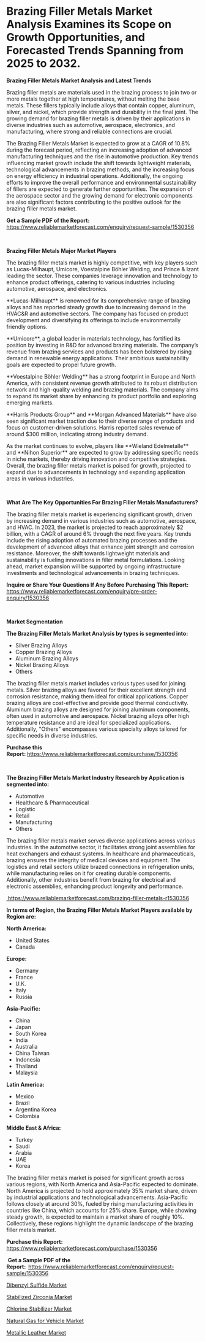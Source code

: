 <p><h1>Brazing Filler Metals Market Analysis Examines its Scope on Growth Opportunities, and Forecasted Trends Spanning from 2025 to 2032.</h1></p><p><strong>Brazing Filler Metals Market Analysis and Latest Trends</strong></p>
<p><p>Brazing filler metals are materials used in the brazing process to join two or more metals together at high temperatures, without melting the base metals. These fillers typically include alloys that contain copper, aluminum, silver, and nickel, which provide strength and durability in the final joint. The growing demand for brazing filler metals is driven by their applications in diverse industries such as automotive, aerospace, electronics, and manufacturing, where strong and reliable connections are crucial.</p><p>The Brazing Filler Metals Market is expected to grow at a CAGR of 10.8% during the forecast period, reflecting an increasing adoption of advanced manufacturing techniques and the rise in automotive production. Key trends influencing market growth include the shift towards lightweight materials, technological advancements in brazing methods, and the increasing focus on energy efficiency in industrial operations. Additionally, the ongoing efforts to improve the overall performance and environmental sustainability of fillers are expected to generate further opportunities. The expansion of the aerospace sector and the growing demand for electronic components are also significant factors contributing to the positive outlook for the brazing filler metals market.</p></p>
<p><strong>Get a Sample PDF of the Report:&nbsp;</strong> <a href="https://www.reliablemarketforecast.com/enquiry/request-sample/1530356?utm_campaign=1197&utm_medium=2&utm_source=Github&utm_content=ia&utm_term=01042025&utm_id=brazing-filler-metals">https://www.reliablemarketforecast.com/enquiry/request-sample/1530356</a></p>
<p>&nbsp;</p>
<p><strong>Brazing Filler Metals Major Market Players</strong></p>
<p><p>The brazing filler metals market is highly competitive, with key players such as Lucas-Milhaupt, Umicore, Voestalpine Böhler Welding, and Prince & Izant leading the sector. These companies leverage innovation and technology to enhance product offerings, catering to various industries including automotive, aerospace, and electronics.</p><p>**Lucas-Milhaupt** is renowned for its comprehensive range of brazing alloys and has reported steady growth due to increasing demand in the HVAC&R and automotive sectors. The company has focused on product development and diversifying its offerings to include environmentally friendly options.</p><p>**Umicore**, a global leader in materials technology, has fortified its position by investing in R&D for advanced brazing materials. The company’s revenue from brazing services and products has been bolstered by rising demand in renewable energy applications. Their ambitious sustainability goals are expected to propel future growth.</p><p>**Voestalpine Böhler Welding** has a strong footprint in Europe and North America, with consistent revenue growth attributed to its robust distribution network and high-quality welding and brazing materials. The company aims to expand its market share by enhancing its product portfolio and exploring emerging markets.</p><p>**Harris Products Group** and **Morgan Advanced Materials** have also seen significant market traction due to their diverse range of products and focus on customer-driven solutions. Harris reported sales revenue of around $300 million, indicating strong industry demand.</p><p>As the market continues to evolve, players like **Wieland Edelmetalle** and **Nihon Superior** are expected to grow by addressing specific needs in niche markets, thereby driving innovation and competitive strategies. Overall, the brazing filler metals market is poised for growth, projected to expand due to advancements in technology and expanding application areas in various industries.</p></p>
<p>&nbsp;</p>
<p><strong>What Are The Key Opportunities For Brazing Filler Metals Manufacturers?</strong></p>
<p><p>The brazing filler metals market is experiencing significant growth, driven by increasing demand in various industries such as automotive, aerospace, and HVAC. In 2023, the market is projected to reach approximately $2 billion, with a CAGR of around 6% through the next five years. Key trends include the rising adoption of automated brazing processes and the development of advanced alloys that enhance joint strength and corrosion resistance. Moreover, the shift towards lightweight materials and sustainability is fueling innovations in filler metal formulations. Looking ahead, market expansion will be supported by ongoing infrastructure investments and technological advancements in brazing techniques.</p></p>
<p><strong>Inquire or Share Your Questions If Any Before Purchasing This Report:</strong> <a href="https://www.reliablemarketforecast.com/enquiry/pre-order-enquiry/1530356?utm_campaign=1197&utm_medium=2&utm_source=Github&utm_content=ia&utm_term=01042025&utm_id=brazing-filler-metals">https://www.reliablemarketforecast.com/enquiry/pre-order-enquiry/1530356</a></p>
<p>&nbsp;</p>
<p><strong>Market Segmentation</strong></p>
<p><strong>The Brazing Filler Metals Market Analysis by types is segmented into:</strong></p>
<p><ul><li>Silver Brazing Alloys</li><li>Copper Brazing Alloys</li><li>Aluminum Brazing Alloys</li><li>Nickel Brazing Alloys</li><li>Others</li></ul></p>
<p><p>The brazing filler metals market includes various types used for joining metals. Silver brazing alloys are favored for their excellent strength and corrosion resistance, making them ideal for critical applications. Copper brazing alloys are cost-effective and provide good thermal conductivity. Aluminum brazing alloys are designed for joining aluminum components, often used in automotive and aerospace. Nickel brazing alloys offer high temperature resistance and are ideal for specialized applications. Additionally, "Others" encompasses various specialty alloys tailored for specific needs in diverse industries.</p></p>
<p><strong>Purchase this Report:&nbsp;</strong><a href="https://www.reliablemarketforecast.com/purchase/1530356?utm_campaign=1197&utm_medium=2&utm_source=Github&utm_content=ia&utm_term=01042025&utm_id=brazing-filler-metals">https://www.reliablemarketforecast.com/purchase/1530356</a></p>
<p>&nbsp;</p>
<p><strong>The Brazing Filler Metals Market Industry Research by Application is segmented into:</strong></p>
<p><ul><li>Automotive</li><li>Healthcare & Pharmaceutical</li><li>Logistic</li><li>Retail</li><li>Manufacturing</li><li>Others</li></ul></p>
<p><p>The brazing filler metals market serves diverse applications across various industries. In the automotive sector, it facilitates strong joint assemblies for heat exchangers and exhaust systems. In healthcare and pharmaceuticals, brazing ensures the integrity of medical devices and equipment. The logistics and retail sectors utilize brazed connections in refrigeration units, while manufacturing relies on it for creating durable components. Additionally, other industries benefit from brazing for electrical and electronic assemblies, enhancing product longevity and performance.</p></p>
<p><a href="https://www.reliablemarketforecast.com/brazing-filler-metals-r1530356?utm_campaign=1197&utm_medium=2&utm_source=Github&utm_content=ia&utm_term=01042025&utm_id=brazing-filler-metals">&nbsp;https://www.reliablemarketforecast.com/brazing-filler-metals-r1530356</a></p>
<p><strong>In terms of Region, the Brazing Filler Metals Market Players available by Region are:</strong></p>
<p>
    <p> <strong> North America: </strong>
        <ul>
            <li>United States</li>
            <li>Canada</li>
        </ul>
        </p> 
    <p> <strong> Europe: </strong>
        <ul>
            <li>Germany</li>
            <li>France</li>
            <li>U.K.</li>
            <li>Italy</li>
            <li>Russia</li>
        </ul>
        </p> 
    <p> <strong> Asia-Pacific: </strong>
        <ul>
            <li>China</li>
            <li>Japan</li>
            <li>South Korea</li>
            <li>India</li>
            <li>Australia</li>
            <li>China Taiwan</li>
            <li>Indonesia</li>
            <li>Thailand</li>
            <li>Malaysia</li>
        </ul>
        </p> 
    <p> <strong> Latin America: </strong>
        <ul>
            <li>Mexico</li>
            <li>Brazil</li>
            <li>Argentina Korea</li>
            <li>Colombia</li>
        </ul>
        </p> 
    <p> <strong> Middle East & Africa: </strong>
        <ul>
            <li>Turkey</li>
            <li>Saudi</li>
            <li>Arabia</li>
            <li>UAE</li>
            <li>Korea</li>
        </ul>
    </p>
    </p>
<p><p>The brazing filler metals market is poised for significant growth across various regions, with North America and Asia-Pacific expected to dominate. North America is projected to hold approximately 35% market share, driven by industrial applications and technological advancements. Asia-Pacific follows closely at around 30%, fueled by rising manufacturing activities in countries like China, which accounts for 25% share. Europe, while showing steady growth, is expected to maintain a market share of roughly 10%. Collectively, these regions highlight the dynamic landscape of the brazing filler metals market.</p></p>
<p><strong>Purchase this Report: </strong><a href="https://www.reliablemarketforecast.com/purchase/1530356?utm_campaign=1197&utm_medium=2&utm_source=Github&utm_content=ia&utm_term=01042025&utm_id=brazing-filler-metals">https://www.reliablemarketforecast.com/purchase/1530356</a></p>
<p>&nbsp;<strong>Get a Sample PDF of the Report:&nbsp;&nbsp;</strong><a href="https://www.reliablemarketforecast.com/enquiry/request-sample/1530356?utm_campaign=1197&utm_medium=2&utm_source=Github&utm_content=ia&utm_term=01042025&utm_id=brazing-filler-metals">https://www.reliablemarketforecast.com/enquiry/request-sample/1530356</a></p>
<p><strong></strong></p>
<p><p><a href="https://github.com/mgapeak/Market-Research-Report-List-1/blob/main/dibenzyl-sulfide-market.md?utm_campaign=1197&utm_medium=2&utm_source=Github&utm_content=ia&utm_term=01042025&utm_id=brazing-filler-metals">Dibenzyl Sulfide Market</a></p><p><a href="https://github.com/kakeryttri0c/Market-Research-Report-List-1/blob/main/stabilized-zirconia-market.md?utm_campaign=1197&utm_medium=2&utm_source=Github&utm_content=ia&utm_term=01042025&utm_id=brazing-filler-metals">Stabilized Zirconia Market</a></p><p><a href="https://github.com/BrandonBrown3773/Market-Research-Report-List-1/blob/main/chlorine-stabilizer-market.md?utm_campaign=1197&utm_medium=2&utm_source=Github&utm_content=ia&utm_term=01042025&utm_id=brazing-filler-metals">Chlorine Stabilizer Market</a></p><p><a href="https://github.com/sleeprudantf/Market-Research-Report-List-1/blob/main/natural-gas-for-vehicle-market.md?utm_campaign=1197&utm_medium=2&utm_source=Github&utm_content=ia&utm_term=01042025&utm_id=brazing-filler-metals">Natural Gas for Vehicle Market</a></p><p><a href="https://github.com/andulanick3/Market-Research-Report-List-1/blob/main/metallic-leather-market.md?utm_campaign=1197&utm_medium=2&utm_source=Github&utm_content=ia&utm_term=01042025&utm_id=brazing-filler-metals">Metallic Leather Market</a></p></p>